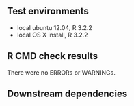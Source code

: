 ## Test environments
* local ubuntu 12.04, R 3.2.2
* local OS X install, R 3.2.2

## R CMD check results
There were no ERRORs or WARNINGs. 

## Downstream dependencies


